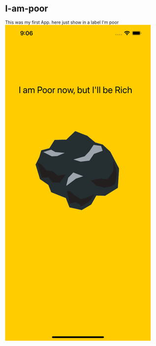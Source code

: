 # I-am-poor
This was my first App. here just show in a label I'm poor 
![ScreenShot](https://github.com/adriancysvillegast/I-am-poor/blob/6e685ab78039e223735fb026cd323ae4b879d881/SceenShots/Screen%20Shot%20-%20iPhone%2013%20Pro%20Max%20I%20am%20Poor.png)
